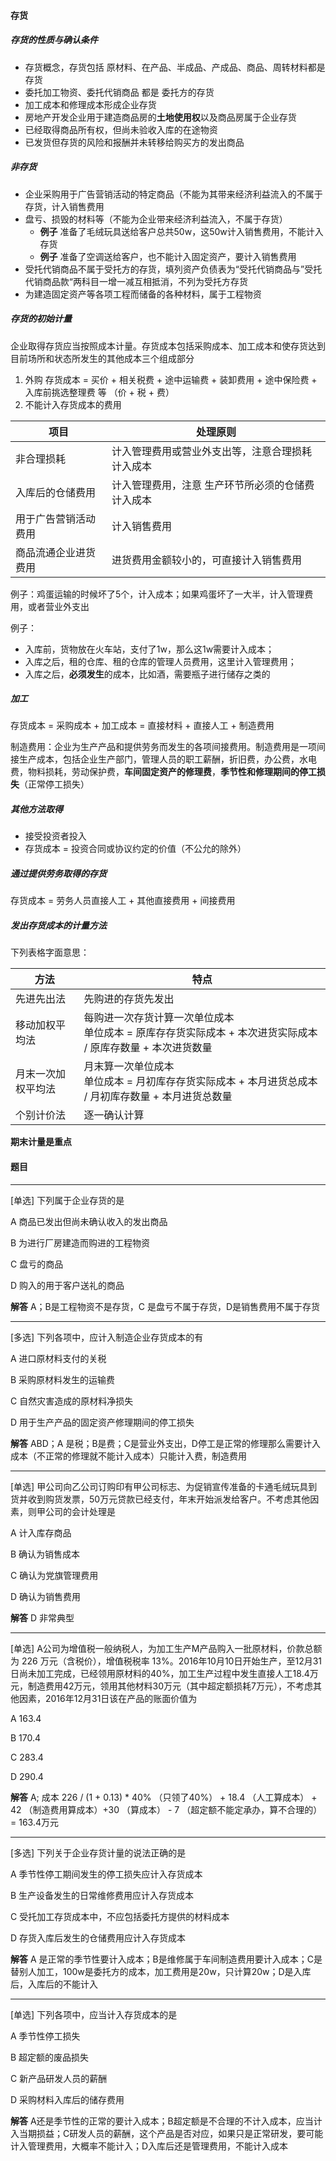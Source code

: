 #### 存货

##### 存货的性质与确认条件

- 存货概念，存货包括 原材料、在产品、半成品、产成品、商品、周转材料都是存货
- 委托加工物资、委托代销商品 都是 委托方的存货
- 加工成本和修理成本形成企业存货
- 房地产开发企业用于建造商品房的**土地使用权**以及商品房属于企业存货
- 已经取得商品所有权，但尚未验收入库的在途物资
- 已发货但存货的风险和报酬并未转移给购买方的发出商品

##### 非存货

- 企业采购用于广告营销活动的特定商品（不能为其带来经济利益流入的不属于存货，计入销售费用
- 盘亏、损毁的材料等（不能为企业带来经济利益流入，不属于存货）
  - **例子** 准备了毛绒玩具送给客户总共50w，这50w计入销售费用，不能计入存货
  - **例子** 准备了空调送给客户，也不能计入固定资产，要计入销售费用
- 受托代销商品不属于受托方的存货，填列资产负债表为“受托代销商品与”受托代销商品款“两科目一增一减互相抵消，不列为受托方存货
- 为建造固定资产等各项工程而储备的各种材料，属于工程物资

##### 存货的初始计量

企业取得存货应当按照成本计量。存货成本包括采购成本、加工成本和使存货达到目前场所和状态所发生的其他成本三个组成部分

1. 外购 存货成本 = 买价 + 相关税费 + 途中运输费 + 装卸费用 + 途中保险费 + 入库前挑选整理费 等 （价 + 税 + 费）
2. 不能计入存货成本的费用

| 项目                 | 处理原则                                          |
| -------------------- | ------------------------------------------------- |
| 非合理损耗           | 计入管理费用或营业外支出等，注意合理损耗计入成本  |
| 入库后的仓储费用     | 计入管理费用，注意 生产环节所必须的仓储费计入成本 |
| 用于广告营销活动费用 | 计入销售费用                                      |
| 商品流通企业进货费用 | 进货费用金额较小的，可直接计入销售费用            |

例子：鸡蛋运输的时候坏了5个，计入成本；如果鸡蛋坏了一大半，计入管理费用，或者营业外支出

例子：

- 入库前，货物放在火车站，支付了1w，那么这1w需要计入成本；
- 入库之后，租的仓库、租的仓库的管理人员费用，这里计入管理费用；
- 入库之后，**必须发生**的成本，比如酒，需要瓶子进行储存之类的

##### 加工

存货成本 = 采购成本 + 加工成本 = 直接材料 + 直接人工 + 制造费用

制造费用：企业为生产产品和提供劳务而发生的各项间接费用。制造费用是一项间接生产成本，包括企业生产部门，管理人员的职工薪酬，折旧费，办公费，水电费，物料损耗，劳动保护费，**车间固定资产的修理费**，**季节性和修理期间的停工损失**（正常停工损失）

##### 其他方法取得

- 接受投资者投入
- 存货成本 = 投资合同或协议约定的价值（不公允的除外）

##### 通过提供劳务取得的存货

存货成本 = 劳务人员直接人工 + 其他直接费用 + 间接费用



##### 发出存货成本的计量方法

下列表格字面意思：

| 方法               | 特点                                                         |
| ------------------ | ------------------------------------------------------------ |
| 先进先出法         | 先购进的存货先发出                                           |
| 移动加权平均法     | 每购进一次存货计算一次单位成本<br />单位成本 = 原库存存货实际成本 + 本次进货实际成本 / 原库存数量 + 本次进货数量 |
| 月末一次加权平均法 | 月末算一次单位成本<br />单位成本 = 月初库存存货实际成本 + 本月进货总成本 / 月初库存数量 + 本月进货总数量 |
| 个别计价法         | 逐一确认计算                                                 |



**期末计量是重点**



#### 题目

-----

[单选] 下列属于企业存货的是

A 商品已发出但尚未确认收入的发出商品

B 为进行厂房建造而购进的工程物资

C 盘亏的商品

D 购入的用于客户送礼的商品

**解答** A；B是工程物资不是存货，C 是盘亏不属于存货，D是销售费用不属于存货

-----

[多选] 下列各项中，应计入制造企业存货成本的有

A 进口原材料支付的关税

B 采购原材料发生的运输费

C 自然灾害造成的原材料净损失

D 用于生产产品的固定资产修理期间的停工损失

**解答** ABD；A 是税；B是费；C是营业外支出，D停工是正常的修理那么需要计入成本（不正常的修理就不能计入成本）只能计入费，制造费用

---

[单选] 甲公司向乙公司订购印有甲公司标志、为促销宣传准备的卡通毛绒玩具到货并收到购货发票，50万元贷款已经支付，年末开始派发给客户。不考虑其他因素，则甲公司的会计处理是

A 计入库存商品

B 确认为销售成本

C 确认为党旗管理费用

D 确认为销售费用

**解答** D 非常典型

-----

[单选] A公司为增值税一般纳税人，为加工生产M产品购入一批原材料，价款总额为 226 万元（含税价），增值税税率 13%。2016年10月10日开始生产，至12月31日尚未加工完成，已经领用原材料的40%，加工生产过程中发生直接人工18.4万元，制造费用42万元，领用其他材料30万元（其中超定额损耗7万元），不考虑其他因素，2016年12月31日该在产品的账面价值为

A 163.4

B 170.4

C 283.4

D 290.4

**解答** A; 成本  226 / (1 + 0.13) * 40% （只领了40%） + 18.4 （人工算成本） + 42 （制造费用算成本）+30 （算成本） - 7 （超定额不能定承办，算不合理的）= 163.4万元

----

[多选] 下列关于企业存货计量的说法正确的是

A 季节性停工期间发生的停工损失应计入存货成本

B 生产设备发生的日常维修费用应计入存货成本

C 受托加工存货成本中，不应包括委托方提供的材料成本

D 存货入库后发生的仓储费用应计入存货成本

**解答** A 是正常的季节性要计入成本；B是维修属于车间制造费用要计入成本；C是替别人加工，100w是委托方的成本，加工费用是20w，只计算20w；D是入库后，入库后的不能计入

-----

[单选] 下列各项中，应当计入存货成本的是

A 季节性停工损失

B 超定额的废品损失

C 新产品研发人员的薪酬

D 采购材料入库后的储存费用

**解答** A还是季节性的正常的要计入成本；B超定额是不合理的不计入成本，应当计入当期损益；C研发人员的薪酬，这个产品是否对应，如果只是正常研发，要可能计入管理费用，大概率不能计入；D入库后还是管理费用，不能计入成本













